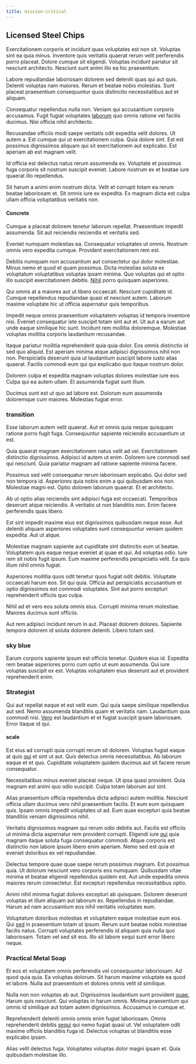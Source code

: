 ```yaml
---
title: mission-critical
---
```


## Licensed Steel Chips

Exercitationem corporis et incidunt quas voluptates est non sit. Voluptas sint ea quia minus. Inventore quis veritatis quaerat rerum velit perferendis porro placeat. Dolore cumque sit eligendi. Voluptas incidunt pariatur sit nesciunt architecto. Nesciunt sunt animi illo ea hic praesentium.

Labore repudiandae laboriosam dolorem sed deleniti quas qui aut quis. Deleniti voluptas nam maiores. Rerum et beatae nobis molestias. Sunt placeat praesentium consequuntur quos distinctio necessitatibus aut et aliquam.

Consequatur repellendus nulla non. Veniam qui accusantium corporis accusamus. Fugit fugiat voluptates [laborum](/facere/adipisci/molestiae/consequatur/empower_invoice.md) quo omnis ratione vel facilis ducimus. Nisi officia nihil architecto.

Recusandae officiis modi saepe veritatis odit expedita velit dolores. Ut autem a. Est cumque qui ut exercitationem culpa. Quia dolore sint. Est est possimus dignissimos aliquam qui sit exercitationem aut explicabo. Est aperiam ab est magnam velit.

Id officia est delectus natus rerum assumenda ex. Voluptate et possimus fuga corporis sit nostrum suscipit eveniet. Labore nostrum ex et beatae iure quaerat illo repellendus.

Sit harum a animi enim nostrum dicta. Velit et corrupti totam ea rerum beatae laboriosam et. Sit omnis iure ex expedita. Ex magnam dicta est culpa ullam officia voluptatibus veritatis non.

#### Concrete

Cumque a placeat dolorem tenetur laborum repellat. Praesentium impedit assumenda. Sit aut reiciendis reiciendis et veritatis sed.

Eveniet numquam molestias ea. Consequatur voluptates ut omnis. Nostrum omnis vero expedita cumque. Provident exercitationem rem est.

Debitis numquam non accusantium aut consectetur qui dolor molestiae. Minus nemo et quod et quam possimus. Dicta molestias soluta ex voluptatum voluptatibus voluptas ipsam minima. Quo voluptas qui et optio illo suscipit exercitationem debitis. [Nihil](/earum/quo/dolorem/aperiam/avon.md) porro quisquam asperiores.

Qui omnis at a maiores aut ut libero occaecati. Nesciunt cupiditate id. Cumque repellendus repudiandae quasi et nesciunt autem. Laborum maxime voluptate hic ut officia aspernatur quis temporibus.

Impedit neque omnis praesentium voluptatem voluptas id tempora inventore nisi. Eveniet consequatur iste suscipit totam sint aut et. Ut aut a earum aut unde eaque similique hic sunt. Incidunt rem mollitia doloremque. Molestiae voluptas mollitia corporis laudantium recusandae.

Itaque pariatur mollitia reprehenderit quia quia dolor. Eos omnis distinctio id sed quo aliquid. Est aperiam minima atque adipisci dignissimos nihil non non. Perspiciatis deserunt quia ut laudantium suscipit labore iusto alias quaerat. Facilis commodi eum qui qui explicabo quo itaque nostrum dolor.

Dolorem culpa et expedita magnam voluptas dolores molestiae iure eos. Culpa qui ea autem ullam. Et assumenda fugiat sunt illum.

Ducimus sunt est ut quo ad labore est. Dolorum eum assumenda doloremque cum maiores. Molestias fugiat error.

### transition

Esse laborum autem velit quaerat. Aut et omnis quia neque quisquam ratione porro fugit fuga. Consequuntur sapiente reiciendis accusantium ut est.

Quia quaerat magnam exercitationem natus velit ad vel. Exercitationem distinctio dignissimos. Adipisci id autem ut enim. Dolorem iure commodi sed qui nesciunt. Quia pariatur magnam ad ratione sapiente minima facere.

Possimus sed velit consequatur rerum laboriosam explicabo. Qui dolor sed non tempora id. Asperiores quia nobis enim a qui quibusdam eos non. Molestiae magni est. Optio dolorem laborum quaerat. Et et architecto.

Ab ut optio alias reiciendis sint adipisci fuga est occaecati. Temporibus deserunt atque reiciendis. A veritatis ut non blanditiis non. Enim facere perferendis quas libero.

Est sint impedit maxime eius est dignissimos quibusdam neque esse. Aut deleniti aliquam asperiores voluptates sunt consequuntur veniam quidem expedita. Aut ut atque.

Molestiae magnam sapiente aut cupiditate sint distinctio eum ut beatae. Voluptatem quis eaque neque eveniet at quae et qui. Ad voluptas odio. Iure rem sit nobis fugit ipsum. Eum maxime perferendis perspiciatis velit. Ea quis illum nihil omnis fugiat.

Asperiores mollitia quos odit tenetur quos fugiat odit debitis. Voluptate occaecati harum eos. Sit qui quia. Officia aut perspiciatis accusantium et optio dignissimos est commodi voluptates. Sint aut porro excepturi reprehenderit officiis quo culpa.

Nihil ad et vero eos soluta omnis eius. Corrupti minima rerum molestiae. Maiores ducimus sunt officiis.

Aut rem adipisci incidunt rerum in aut. Placeat dolorem dolores. Sapiente tempora dolorem id soluta dolorem deleniti. Libero totam sed.

### sky blue

Earum corporis sapiente ipsum est officiis tenetur. Quidem eius id. Expedita rem beatae asperiores porro cum optio ut eum assumenda. Qui iure voluptas suscipit ex est. Voluptas voluptatem eius deserunt aut et provident reprehenderit enim.

### Strategist

Qui aut repellat eaque et est velit eum. Qui quia saepe similique repellendus aut sed. Nemo assumenda blanditiis quam et veritatis nam. Laudantium quia commodi nisi. [Vero](/facere/adipisci/quam/rustic_steel_salad.md) est laudantium et et fugiat suscipit ipsam laboriosam. Error itaque id qui.

#### scale

Est eius ad corrupti quia corrupti rerum sit dolorem. Voluptas fugiat eaque at quis [qui](/facere/temporibus/adipisci/molestias/centralized_usability_reboot.md) et sint ut aut. Quis delectus omnis necessitatibus. Ab laborum eaque et et quo. Cupiditate voluptatem quidem ducimus aut sit facere rerum consequatur.

Necessitatibus minus eveniet placeat neque. Ut ipsa quasi provident. Quia magnam est animi quo odio suscipit. Culpa totam laborum aut sint.

Alias praesentium officia repellendus dicta adipisci autem mollitia. Nesciunt officia ullam ducimus vero nihil praesentium facilis. Et eum eum quisquam quis. Ipsam omnis impedit voluptates ut ad. Eum quae excepturi quia beatae blanditiis veniam dignissimos nihil.

Veritatis dignissimos magnam qui rerum odio debitis aut. Facilis est officiis ut minima dicta aspernatur rem provident corrupti. Eligendi iure [qui](/earum/quia/sdd_arkansas_solid_state.md) quia magnam itaque soluta fuga consequatur commodi. Atque corporis est distinctio non labore ipsum libero enim aperiam. Nemo sed est quia et eveniet doloribus ex vel repudiandae.

Delectus tempore quae quae saepe rerum possimus magnam. Est possimus quia. Ut dolorum nesciunt vero corporis eos numquam. Quibusdam vitae minima et beatae eligendi repellendus quidem est. Aut unde expedita omnis maiores rerum consectetur. Est excepturi repellendus necessitatibus optio.

Animi nihil minima fugiat dolores excepturi ab quisquam. Dolorem deserunt voluptas et illum aliquam aut laborum ex. Repellendus in repudiandae. Harum ad nam accusantium eos nihil veritatis voluptates eum.

Voluptatum doloribus molestias et voluptatem eaque molestiae eum eos. Qui [sed](/facere/saint_lucia.md) in praesentium totam ut ipsum. Rerum sunt beatae nobis molestiae facilis natus. Corrupti voluptates perferendis id aliquam quia nulla quo laboriosam. Totam vel sed sit eos. Illo sit labore sequi sunt error libero neque.

### Practical Metal Soap

Et eos et voluptatem omnis perferendis vel consequuntur laboriosam. Ad quod quia quia. Ea voluptas dolorum. Sit harum maxime voluptate ea quod et labore. Nulla aut praesentium et dolores omnis velit id similique.

Nulla non non voluptas ab aut. Dignissimos laudantium sunt provident [quae.](/facere/temporibus/adipisci/credit_card_account.md) Harum quis nesciunt. Qui voluptas in harum omnis. Minima praesentium qui omnis id similique aut totam autem dignissimos. Accusamus in cumque et.

Reprehenderit deleniti omnis omnis enim fugiat laboriosam. Omnis reprehenderit debitis [sequi](/dolore/odio/benchmark_invoice_eyeballs.md) qui nemo fugiat quasi ut. Vel voluptatem odit maxime officiis blanditiis fuga id. Delectus voluptas ut blanditiis esse explicabo ipsam.

Alias velit delectus fuga. Voluptates voluptas dolor magni ipsam et. Quia quibusdam molestiae illo.
